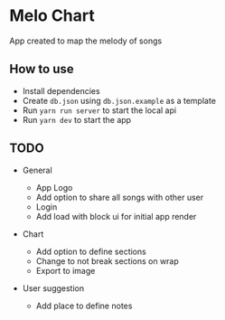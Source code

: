 # Melo Chart

App created to map the melody of songs

## How to use

- Install dependencies
- Create `db.json` using `db.json.example` as a template
- Run `yarn run server` to start the local api
- Run `yarn dev` to start the app

## TODO

- General
  - App Logo
  - Add option to share all songs with other user
  - Login
  - Add load with block ui for initial app render

- Chart
  - Add option to define sections
  - Change to not break sections on wrap
  - Export to image

- User suggestion
  - Add place to define notes
